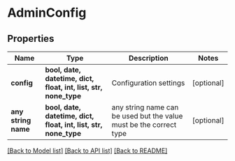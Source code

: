 # AdminConfig


## Properties
Name | Type | Description | Notes
------------ | ------------- | ------------- | -------------
**config** | **bool, date, datetime, dict, float, int, list, str, none_type** | Configuration settings | [optional] 
**any string name** | **bool, date, datetime, dict, float, int, list, str, none_type** | any string name can be used but the value must be the correct type | [optional]

[[Back to Model list]](../README.md#documentation-for-models) [[Back to API list]](../README.md#documentation-for-api-endpoints) [[Back to README]](../README.md)


